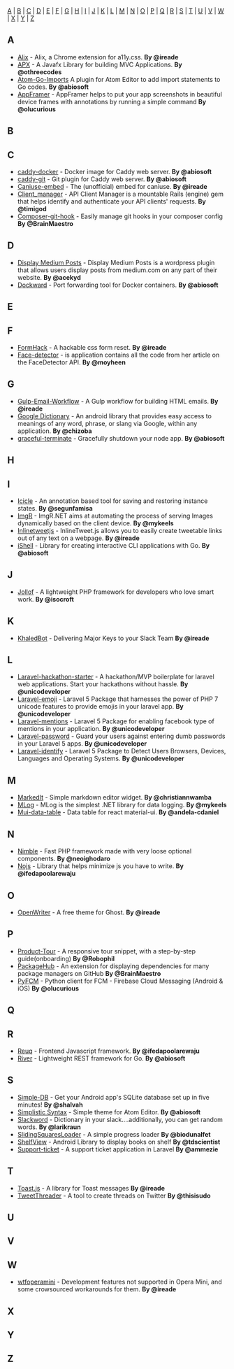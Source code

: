[A](#A) | [B](#B) | [C](#C) | [D](#D) | [E](#E) | [F](#F) | [G](#G) | [H](#H) | [I](#I) | [J](#J) | [K](#K) | [L](#L) | [M](#M) | [N](#N) | [O](#O) | [P](#P) | [Q](#Q) | [R](#R) | [S](#S) | [T](#T) | [U](#U) | [V](#V) | [W](#W) | [X](#X) | [Y](#Y) | [Z](#Z)


## <a name="A"> </a>A

* [Alix](https://github.com/ireade/alix) - Alix, a Chrome extension for a11y.css. **By @ireade**
* [APX](https://github.com/othreecodes/APX) - A Javafx Library for building MVC Applications. **By @othreecodes**
* [Atom-Go-Imports](https://atom.io/packages/go-imports) A plugin for Atom Editor to add import statements to Go codes. **By @abiosoft**
* [AppFramer](https://github.com/olucurious/AppFramer) - AppFramer helps to put your app screenshots in beautiful device frames with annotations by running a simple command **By @olucurious**


## <a name="B"> </a>B

## <a name="C"> </a>C

* [caddy-docker](https://github.com/abiosoft/caddy-docker) - Docker image for Caddy web server. **By @abiosoft**
* [caddy-git](https://github.com/abiosoft/caddy-git) - Git plugin for Caddy web server. **By @abiosoft**
* [Caniuse-embed](https://github.com/ireade/caniuse-embed) - The (unofficial) embed for caniuse. **By @ireade**
* [Client_manager](https://github.com/timigod/client_manager) - API Client Manager is a mountable Rails (engine) gem that helps identify and authenticate your API clients' requests. **By @timigod**
* [Composer-git-hook](https://github.com/BrainMaestro/composer-git-hooks) - Easily manage git hooks in your composer config **By @BrainMaestro**

## <a name="D"> </a>D

* [Display Medium Posts](https://github.com/acekyd/display-medium-posts) - Display Medium Posts is a wordpress plugin that allows users display posts from medium.com on any part of their website. **By @acekyd**
* [Dockward](https://github.com/abiosoft/dockward) - Port forwarding tool for Docker containers. **By @abiosoft**


## <a name="E"> </a>E

## <a name="F"> </a>F

* [FormHack](https://github.com/ireade/formhack) - A hackable css form reset. **By @ireade**
* [Face-detector](https://github.com/moyheen/face-detector) - is application contains all the code from her article on the FaceDetector API. **By @moyheen**

## <a name="G"> </a>G

* [Gulp-Email-Workflow](https://github.com/ireade/gulp-email-workflow) - A Gulp workflow for building HTML emails. **By @ireade**
* [Google Dictionary](https://github.com/chizoba/google-dictionary) - An android library that provides easy access to meanings of any word, phrase, or slang via Google, within any application. **By @chizoba**
* [graceful-terminate](https://github.com/abiosoft/node-graceful) - Gracefully shutdown your node app. **By @abiosoft**

## <a name="H"> </a>H

## <a name="I"> </a>I

* [Icicle](https://github.com/segunfamisa/icicle) - An annotation based tool for saving and restoring instance states. **By @segunfamisa**
* [ImgR](https://github.com/mykeels/ImgR) - ImgR.NET aims at automating the process of serving Images dynamically based on the client device. **By @mykeels**
* [Inlinetweetjs](https://github.com/ireade/inlinetweetjs) - InlineTweet.js allows you to easily create tweetable links out of any text on a webpage. **By @ireade**
* [iShell](https://github.com/abiosoft/ishell) - Library for creating interactive CLI applications with Go. **By @abiosoft**


## <a name="J"> </a>J

* [Jollof](https://github.com/isocroft/Jollof) - A lightweight PHP framework for developers who love smart work. **By @isocroft**


## <a name="K"> </a>K

* [KhaledBot](https://github.com/ireade/khaledbot) - Delivering Major Keys to your Slack Team  **By @ireade**

## <a name="L"> </a>L

* [Laravel-hackathon-starter](https://github.com/unicodeveloper/laravel-hackathon-starter) - A hackathon/MVP boilerplate for laravel web applications. Start your hackathons without hassle.  **By @unicodeveloper**
* [Laravel-emoji](https://github.com/unicodeveloper/laravel-emoji) - Laravel 5 Package that harnesses the power of PHP 7 unicode features to provide emojis in your laravel app.  **By @unicodeveloper**
* [Laravel-mentions](https://github.com/unicodeveloper/laravel-mentions) - Laravel 5 Package for enabling facebook type of mentions in your application.  **By @unicodeveloper**
* [Laravel-password](https://github.com/unicodeveloper/laravel-password) - Guard your users against entering dumb passwords in your Laravel 5 apps.  **By @unicodeveloper**
* [Laravel-identify](https://github.com/unicodeveloper/laravel-identify) - Laravel 5 Package to Detect Users Browsers, Devices, Languages and Operating Systems.  **By @unicodeveloper**


## <a name="M"> </a>M

* [MarkedIt](https://github.com/christiannwamba/markedit) - Simple markdown editor widget. **By @christiannwamba**
* [MLog](https://github.com/mykeels/MLog) - MLog is the simplest .NET library for data logging. **By @mykeels**
* [Mui-data-table](https://github.com/andela-cdaniel/mui-data-table) - Data table for react material-ui. **By @andela-cdaniel**


## <a name="N"> </a>N

* [Nimble](https://github.com/neoighodaro/nimble) - Fast PHP framework made with very loose optional components. **By @neoighodaro**
* [Nojs](https://github.com/ifedapoolarewaju/nojs) - Library that helps minimize js you have to write. **By @ifedapoolarewaju**

## <a name="O"> </a>O

* [OpenWriter](https://github.com/ireade/openwriter) - A free theme for Ghost. **By @ireade**

## <a name="P"> </a>P

* [Product-Tour](https://github.com/Robophil/Product-Tour) - A responsive tour snippet, with a step-by-step guide(onboarding) **By @Robophil**
* [PackageHub](https://github.com/BrainMaestro/packagehub) - An extension for displaying dependencies for many package managers on GitHub **By @BrainMaestro**
* [PyFCM](https://github.com/olucurious/PyFCM) - Python client for FCM - Firebase Cloud Messaging (Android & iOS) **By @olucurious**


## <a name="Q"> </a>Q

## <a name="R"> </a>R

* [Reuq](https://github.com/ifedapoolarewaju/reuq) - Frontend Javascript framework. **By @ifedapoolarewaju**
* [River](https://github.com/abiosoft/river) - Lightweight REST framework for Go. **By @abiosoft**


## <a name="S"> </a>S

* [Simple-DB](https://github.com/shalvah/simple-db) - Get your Android app's SQLite database set up in five minutes! **By @shalvah**
* [Simplistic Syntax](https://atom.io/themes/simplistic-syntax) - Simple theme for Atom Editor. **By @abiosoft**
* [Slackword](https://github.com/larikraun/slackword) - Dictionary in your slack....additionally, you can get random words. **By @larikraun**
* [SlidingSquaresLoader](https://github.com/biodunalfet/SlidingSquaresLoader) - A simple progress loader **By @biodunalfet**
* [ShelfView](https://github.com/tdscientist/ShelfView) - Android Library to display books on shelf **By @tdscientist**
* [Support-ticket](https://github.com/ammezie/support-ticket) - A support ticket application in Laravel **By @ammezie**



## <a name="T"> </a>T

* [Toast.js](https://github.com/ireade/Toast.js) - A library for Toast messages  **By @ireade**
* [TweetThreader](https://github.com/Udokah/tweet-threader) - A tool to create threads on Twitter  **By @thisisudo**

## <a name="U"> </a>U

## <a name="V"> </a>V

## <a name="W"> </a>W

* [wtfoperamini](https://github.com/ireade/wtfoperamini) - Development features not supported in Opera Mini, and some crowsourced workarounds for them. **By @ireade**

## <a name="X"> </a>X

## <a name="Y"> </a>Y

## <a name="Z"> </a>Z
